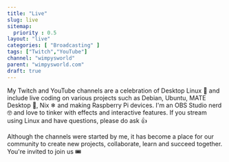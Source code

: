 ```yaml
---
title: "Live"
slug: live
sitemap:
  priority : 0.5
layout: "live"
categories: [ "Broadcasting" ]
tags: ["Twitch","YouTube"]
channel: "wimpysworld"
parent: "wimpysworld.com"
draft: true
---
```


My Twitch and YouTube channels are a celebration of Desktop Linux 🐧 and
include live coding on various projects such as Debian, Ubuntu, MATE Desktop 🧉,
Nix ❄ and making Raspberry Pi devices. I'm an OBS Studio nerd 🤓 and love to
tinker with effects and interactive features. If you stream using Linux and
have questions, please do ask 👍

Although the channels were started by me, it has become a place for our
community to create new projects, collaborate, learn and succeed together.
You're invited to join us 🎟
